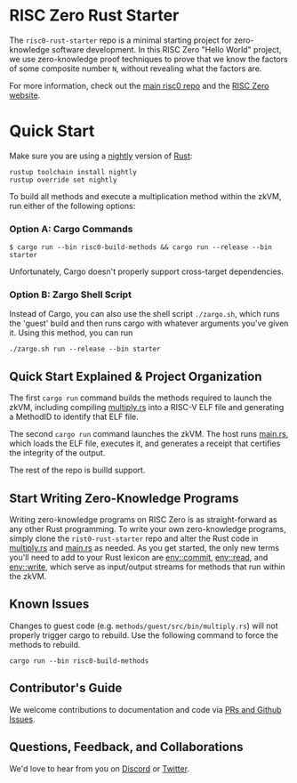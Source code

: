 # RISC Zero Rust Starter

The `risc0-rust-starter` repo is a minimal starting project for zero-knowledge software development. In this RISC Zero "Hello World" project, we use zero-knowledge proof techniques to prove that we know the factors of some composite number `N`, without revealing what the factors are. 

For more information, check out the [main risc0 repo](www.github.com/risc0/risc0) and the [RISC Zero website](http://www.RISCZero.com).

# Quick Start

Make sure you are using a [nightly](https://doc.rust-lang.org/book/appendix-07-nightly-rust.html) version of [Rust](https://doc.rust-lang.org/book/ch01-01-installation.html):

```
rustup toolchain install nightly
rustup override set nightly
```
To build all methods and execute a multiplication method within the zkVM, run either of the following options: 

### Option A: Cargo Commands
```
$ cargo run --bin risc0-build-methods && cargo run --release --bin starter
```
Unfortunately, Cargo doesn't properly support cross-target dependencies.

### Option B: Zargo Shell Script
Instead of Cargo, you can also use the shell script `./zargo.sh`, which runs the 'guest' build and then runs cargo with whatever arguments you've given it. Using this method, you can run

```
./zargo.sh run --release --bin starter
```

## Quick Start Explained & Project Organization

The first `cargo run` command builds the methods required to launch the zkVM, including compiling [multiply.rs](https://github.com/risc0/risc0-rust-starter/blob/main/methods/guest/src/bin/multiply.rs) into a RISC-V ELF file and generating a MethodID to identify that ELF file. 

The second `cargo run` command launches the zkVM. The host runs [main.rs](https://github.com/risc0/risc0-rust-starter/blob/main/starter/src/main.rs), which loads the ELF file, executes it, and generates a receipt that certifies the integrity of the output. 

The rest of the repo is builld support. 

## Start Writing Zero-Knowledge Programs
Writing zero-knowledge programs on RISC Zero is as straight-forward as any other Rust programming. To write your own zero-knowledge programs, simply clone the `rist0-rust-starter` repo and alter the Rust code in [multiply.rs](https://github.com/risc0/risc0-rust-starter/blob/main/methods/guest/src/bin/multiply.rs) and [main.rs](https://github.com/risc0/risc0-rust-starter/blob/main/starter/src/main.rs) as needed. As you get started, the only new terms you'll need to add to your Rust lexicon are [env::commit](https://docs.rs/risc0-zkvm-guest/0.7.2/risc0_zkvm_guest/env/index.html), [env::read](https://docs.rs/risc0-zkvm-guest/0.7.2/risc0_zkvm_guest/env/index.html), and [env::write](https://docs.rs/risc0-zkvm-guest/0.7.2/risc0_zkvm_guest/env/index.html), which serve as input/output streams for methods that run within the zkVM. 

## Known Issues

Changes to guest code (e.g. `methods/guest/src/bin/multiply.rs`) will not
properly trigger cargo to rebuild. Use the following command to force the
methods to rebuild.

```
cargo run --bin risc0-build-methods
```

## Contributor's Guide
We welcome contributions to documentation and code via [PRs and Github Issues](http://www.github.com/risc0). 

## Questions, Feedback, and Collaborations
We'd love to hear from you on [Discord](https://discord.gg/risczero) or [Twitter](https://twitter.com/risczero).

